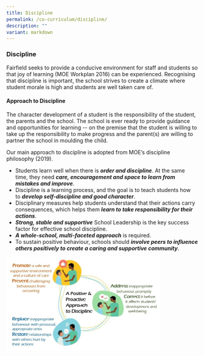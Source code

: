 ```yaml
---
title: Discipline
permalink: /co-curriculum/discipline/
description: ""
variant: markdown
---
```

### Discipline



Fairfield seeks to provide a conducive environment for staff and students so that joy of learning (MOE Workplan 2016) can be experienced. Recognising that discipline is important, the school strives to create a climate where student morale is high and students are well taken care of.  

  

#### Approach to Discipline

The character development of a student is the responsibility of the student, the parents and the school. The school is ever ready to provide guidance and opportunities for learning -- on the premise that the student is willing to take up the responsibility to make progress and the parent(s) are willing to partner the school in moulding the child.

  

Our main approach to discipline is adopted from MOE’s discipline philosophy (2019).

  

*   Students learn well when there is&nbsp;**_order and discipline_**. At the same time, they need&nbsp;**_care, encouragement and space to learn from mistakes and improve_**.
*   Discipline is a learning process, and the goal is to teach students how to&nbsp;**_develop self-discipline and good character_**.
*   Disciplinary measures help students understand that their actions carry consequences, which helps them&nbsp;**_learn to take responsibility for their actions_**.
*   **_Strong, stable and supportive_**&nbsp;School Leadership is the key success factor for effective school discipline.
*   **_A whole-school, multi-faceted approach_**&nbsp;is required.
*   To sustain positive behaviour, schools should&nbsp;**_involve peers to influence others positively to create a caring and supportive community_**.

<img src="/images/cc5.png" style="width:80%">